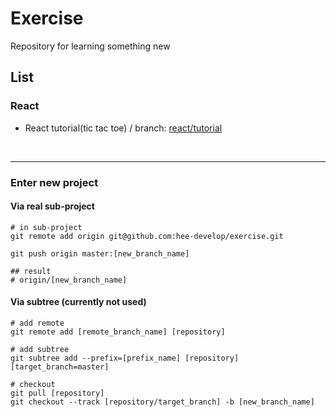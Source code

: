 # Exercise

Repository for learning something new

## List

### React
- React tutorial(tic tac toe) / branch: [react/tutorial](https://github.com/hee-develop/exercise/tree/react/tutorial)


<br>

---

### Enter new project

#### Via real sub-project
```
# in sub-project
git remote add origin git@github.com:hee-develop/exercise.git

git push origin master:[new_branch_name]

## result
# origin/[new_branch_name]
```

#### Via subtree (currently not used)
```
# add remote
git remote add [remote_branch_name] [repository]

# add subtree
git subtree add --prefix=[prefix_name] [repository] [target_branch=master]

# checkout
git pull [repository]
git checkout --track [repository/target_branch] -b [new_branch_name]
```

